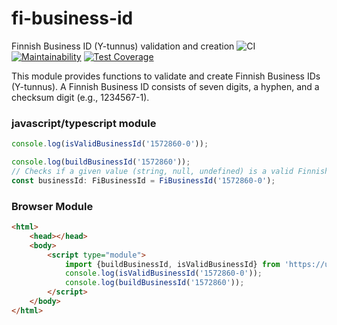 # fi-business-id

Finnish Business ID (Y-tunnus) validation and creation ![CI](https://github.com/mharj/fi-business-id/actions/workflows/main.yml/badge.svg) [![Maintainability](https://api.codeclimate.com/v1/badges/6613d01045f626d38df7/maintainability)](https://codeclimate.com/github/mharj/fi-business-id/maintainability) [![Test Coverage](https://api.codeclimate.com/v1/badges/6613d01045f626d38df7/test_coverage)](https://codeclimate.com/github/mharj/fi-business-id/test_coverage)

This module provides functions to validate and create Finnish Business IDs (Y-tunnus).
A Finnish Business ID consists of seven digits, a hyphen, and a checksum digit (e.g., 1234567-1).

### javascript/typescript module

```typescript
console.log(isValidBusinessId('1572860-0'));

console.log(buildBusinessId('1572860'));
// Checks if a given value (string, null, undefined) is a valid Finnish Business ID and returns it with the correct type.
const businessId: FiBusinessId = FiBusinessId('1572860-0');
```

### Browser Module

```html
<html>
	<head></head>
	<body>
		<script type="module">
			import {buildBusinessId, isValidBusinessId} from 'https://unpkg.com/mharj-fi-business-id@latest/dist/index.mjs';
			console.log(isValidBusinessId('1572860-0'));
			console.log(buildBusinessId('1572860'));
		</script>
	</body>
</html>
```
